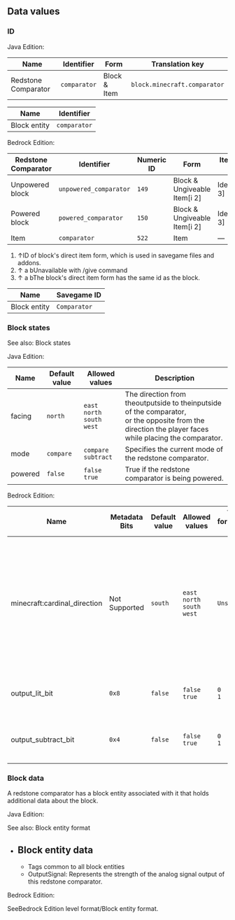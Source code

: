 ## Data values
### ID
Java Edition:

| Name                | Identifier   | Form         | Translation key              |
|---------------------|--------------|--------------|------------------------------|
| Redstone Comparator | `comparator` | Block & Item | `block.minecraft.comparator` |

| Name         | Identifier   |
|--------------|--------------|
| Block entity | `comparator` |

Bedrock Edition:

| Redstone Comparator | Identifier             | Numeric ID | Form                         | Item ID[i 1]   | Translation key        |
|---------------------|------------------------|------------|------------------------------|----------------|------------------------|
| Unpowered block     | `unpowered_comparator` | `149`      | Block & Ungiveable Item[i 2] | Identical[i 3] | —                      |
| Powered block       | `powered_comparator`   | `150`      | Block & Ungiveable Item[i 2] | Identical[i 3] | —                      |
| Item                | `comparator`           | `522`      | Item                         | —              | `item.comparator.name` |

1. ↑ID of block's direct item form, which is used in savegame files and addons.
2. ↑ a bUnavailable with /give command
3. ↑ a bThe block's direct item form has the same id as the block.

| Name         | Savegame ID  |
|--------------|--------------|
| Block entity | `Comparator` |

### Block states
See also: Block states

Java Edition:

| Name    | Default value | Allowed values                            | Description                                                                                                                                               |
|---------|---------------|-------------------------------------------|-----------------------------------------------------------------------------------------------------------------------------------------------------------|
| facing  | `north`       | `east`<br/>`north`<br/>`south`<br/>`west` | The direction from theoutputside to theinputside of the comparator,<br/>or the opposite from the direction the player faces while placing the comparator. |
| mode    | `compare`     | `compare`<br/>`subtract`                  | Specifies the current mode of the redstone comparator.                                                                                                    |
| powered | `false`       | `false`<br/>`true`                        | True if the redstone comparator is being powered.                                                                                                         |

Bedrock Edition:

| Name                         | Metadata Bits | Default value | Allowed values                            | Values forMetadata Bits | Description                                                                                                                                               |
|------------------------------|---------------|---------------|-------------------------------------------|-------------------------|-----------------------------------------------------------------------------------------------------------------------------------------------------------|
| minecraft:cardinal_direction | Not Supported | `south`       | `east`<br/>`north`<br/>`south`<br/>`west` | `Unsupported`           | The direction from theoutputside to theinputside of the comparator,<br/>or the opposite from the direction the player faces while placing the comparator. |
| output_lit_bit               | `0x8`         | `false`       | `false`<br/>`true`                        | `0`<br/>`1`             | True if the redstone comparator is being powered.                                                                                                         |
| output_subtract_bit          | `0x4`         | `false`       | `false`<br/>`true`                        | `0`<br/>`1`             | Specifies the current mode of the redstone comparator.                                                                                                    |



### Block data
A redstone comparator has a block entity associated with it that holds additional data about the block.

Java Edition:

See also: Block entity format

- Block entity data
	- 
	- Tags common to all block entities
	- OutputSignal: Represents the strength of the analog signal output of this redstone comparator.

Bedrock Edition:

SeeBedrock Edition level format/Block entity format.

